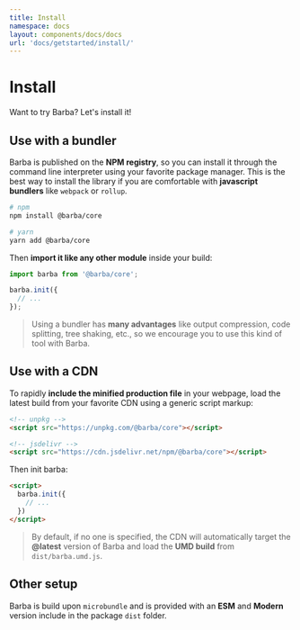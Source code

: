 ```yaml
---
title: Install
namespace: docs
layout: components/docs/docs
url: 'docs/getstarted/install/'
---
```


# Install

Want to try Barba? Let's install it!

## Use with a bundler

Barba is published on the **NPM registry**, so you can install it through the command line interpreter using your favorite package manager. This is the best way to install the library if you are comfortable with **javascript bundlers** like `webpack` or `rollup`.

```sh
# npm
npm install @barba/core

# yarn
yarn add @barba/core
```

Then **import it like any other module** inside your build:

```js
import barba from '@barba/core';

barba.init({
  // ...
});
```

> Using a bundler has **many advantages** like output compression, code splitting, tree shaking, etc., so we encourage you to use this kind of tool with Barba.

## Use with a CDN

To rapidly **include the minified production file** in your webpage, load the latest build from your favorite CDN using a generic script markup:

```html
<!-- unpkg -->
<script src="https://unpkg.com/@barba/core"></script>

<!-- jsdelivr -->
<script src="https://cdn.jsdelivr.net/npm/@barba/core"></script>
```

Then init barba:

```html
<script>
  barba.init({
    // ...
  })
</script>
```

> By default, if no one is specified, the CDN will automatically target the **@latest** version of Barba and load the **UMD build** from `dist/barba.umd.js`.

## Other setup

Barba is build upon `microbundle` and is provided with an **ESM** and **Modern** version include in the package `dist` folder.
